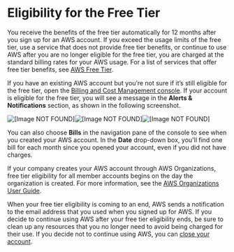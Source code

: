 # Eligibility for the Free Tier<a name="free-tier-eligibility"></a>

You receive the benefits of the free tier automatically for 12 months after you sign up for an AWS account\. If you exceed the usage limits of the free tier, use a service that does not provide free tier benefits, or continue to use AWS after you are no longer eligible for the free tier, you are charged at the standard billing rates for your AWS usage\. For a list of services that offer free tier benefits, see [AWS Free Tier](https://aws.amazon.com/free/)\.

If you have an existing AWS account but you’re not sure if it’s still eligible for the free tier, open the [Billing and Cost Management console](https://console.aws.amazon.com/billing/home#/)\. If your account is eligible for the free tier, you will see a message in the **Alerts & Notifications** section, as shown in the following screenshot\.

![\[Image NOT FOUND\]](http://docs.aws.amazon.com/awsaccountbilling/latest/aboutv2/)![\[Image NOT FOUND\]](http://docs.aws.amazon.com/awsaccountbilling/latest/aboutv2/)![\[Image NOT FOUND\]](http://docs.aws.amazon.com/awsaccountbilling/latest/aboutv2/)

You can also choose **Bills** in the navigation pane of the console to see when you created your AWS account\. In the **Date** drop\-down box, you'll find one bill for each month since you opened your account, even if you did not have charges\.

If your company creates your AWS account through AWS Organizations, free tier eligibility for all member accounts begins on the day the organization is created\. For more information, see the [AWS Organizations User Guide](http://docs.aws.amazon.com/organizations/latest/userguide/)\.

When your free tier eligibility is coming to an end, AWS sends a notification to the email address that you used when you signed up for AWS\. If you decide to continue using AWS after your free tier eligibility ends, be sure to clean up any resources that you no longer need to avoid being charged for their use\. If you decide not to continue using AWS, you can [close your account](close-account.md)\.